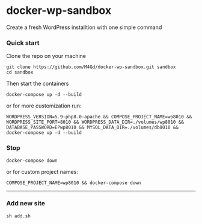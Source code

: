 # docker-wp-sandbox
Create a fresh WordPress installtion with one simple command

### Quick start

Clone the repo on your machine
```
git clone https://github.com/M4Gd/docker-wp-sandbox.git sandbox
cd sandbox
```
Then start the containers
```
docker-compose up -d --build
```

or for more customization run:

```
WORDPRESS_VERSION=5.9-php8.0-apache && COMPOSE_PROJECT_NAME=wp8010 && WORDPRESS_SITE_PORT=8010 && WORDPRESS_DATA_DIR=./volumes/wp8010 && DATABASE_PASSWORD=EPwp8010 && MYSQL_DATA_DIR=./volumes/db8010 && docker-compose up -d --build
```

### Stop

`docker-compose down`

or for custom project names:

`COMPOSE_PROJECT_NAME=wp8010 && docker-compose down`

---

### Add new site

`sh add.sh`
